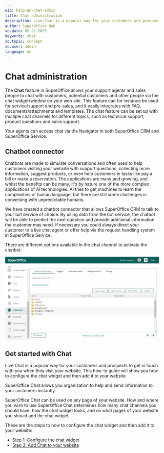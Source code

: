 ```yaml
---
uid: help-en-chat-admin
title: Chat administration
description: Live Chat is a popular way for your customers and prospects to get in touch with you when they visit your website. This how-to guide will show you how to configure the chat widget and then add it to your website.
author: SuperOffice RnD
so.date: 02.22.2023
keywords: chat
so.topic: concept
so.user: admin
language: en
---
```


# Chat administration

The **Chat** feature in SuperOffice allows your support agents and sales people to chat with customers, potential customers and other people via the chat widget/window on your web site. This feature can for instance be used for service/support and pre-sales, and it easily integrates with FAQ, documents/attachments and templates. The chat feature can be set up with multiple chat channels for different topics, such as technical support, product questions and sales support.

Your agents can access chat via the Navigator in both SuperOffice CRM and SuperOffice Service.

## Chatbot connector

Chatbots are made to simulate conversations and often used to help customers visiting your website with support questions, collecting more information, suggest products, or even help customers in tasks like pay a bill or make a reservation. The applications are many and growing, and whilst the benefits can be many, it's by nature one of the more complex applications of AI technologies. AI tries to get machines to learn the complexities of human language, but there are still some challenges in conversing with unpredictable humans.

We have created a chatbot connector that allows SuperOffice CRM to talk to your bot service of choice. By using data from the bot service, the chatbot will be able to predict the next question and provide additional information the customer may need. If necessary you could always direct your customer to a live chat agent or offer help via the request handling system in SuperOffice Service.

There are different options available in the chat channel to activate the chatbot.

![In CRMScript you have access to all the default bot services -screenshot][img1]

## Get started with Chat

Live Chat is a popular way for your customers and prospects to get in touch with you when they visit your website. This how-to guide will show you how to configure the chat widget and then add it to your website.

SuperOffice Chat allows you organization to help and send information to your customers instantly.

SuperOffice Chat can be used on any page of your website. How and where you wish to use SuperOffice Chat determines how many chat channels you should have, how the chat widget looks, and on what pages of your website you should add the chat widget.

These are the steps to how to configure the chat widget and then add it to your website:

* [Step 1: Configure the chat widget][1]
* [Step 2: Add Chat to your website][2]

<!-- Referenced links -->
[1]: channel-create.md
[2]: add-javascript.md

<!-- Referenced images -->
[img1]: media/crmscript-macros-script-chatbot-bot-folders.png
